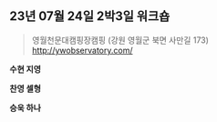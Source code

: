 ## 23년 07월 24일 2박3일 워크숍
> 영월천문대캠핑장캠핑 (강원 영월군 북면 사만길 173)<br>
> http://ywobservatory.com/<br>

**수현 지영**

**찬영 셀형**

**승욱 하나**

